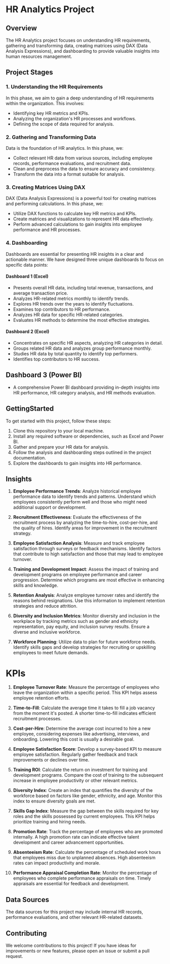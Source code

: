 

# HR Analytics Project

## Overview

The HR Analytics project focuses on understanding HR requirements, gathering and transforming data, creating matrices using DAX (Data Analysis Expressions), and dashboarding to provide valuable insights into human resources management.

## Project Stages

### 1. Understanding the HR Requirements

In this phase, we aim to gain a deep understanding of HR requirements within the organization. This involves:

- Identifying key HR metrics and KPIs.
- Analyzing the organization's HR processes and workflows.
- Defining the scope of data required for analysis.

### 2. Gathering and Transforming Data

Data is the foundation of HR analytics. In this phase, we:

- Collect relevant HR data from various sources, including employee records, performance evaluations, and recruitment data.
- Clean and preprocess the data to ensure accuracy and consistency.
- Transform the data into a format suitable for analysis.

### 3. Creating Matrices Using DAX

DAX (Data Analysis Expressions) is a powerful tool for creating matrices and performing calculations. In this phase, we:

- Utilize DAX functions to calculate key HR metrics and KPIs.
- Create matrices and visualizations to represent HR data effectively.
- Perform advanced calculations to gain insights into employee performance and HR processes.

### 4. Dashboarding

Dashboards are essential for presenting HR insights in a clear and actionable manner. We have designed three unique dashboards to focus on specific data points:

#### Dashboard 1 (Excel)

- Presents overall HR data, including total revenue, transactions, and average transaction price.
- Analyzes HR-related metrics monthly to identify trends.
- Explores HR trends over the years to identify fluctuations.
- Examines top contributors to HR performance.
- Analyzes HR data for specific HR-related categories.
- Evaluates HR methods to determine the most effective strategies.

#### Dashboard 2 (Excel)

- Concentrates on specific HR aspects, analyzing HR categories in detail.
- Groups related HR data and analyzes group performance monthly.
- Studies HR data by total quantity to identify top performers.
- Identifies top contributors to HR success.

## Dashboard 3 (Power BI)

- A comprehensive Power BI dashboard providing in-depth insights into HR performance, HR category analysis, and HR methods evaluation.

## GettingStarted

To get started with this project, follow these steps:

1. Clone this repository to your local machine.
2. Install any required software or dependencies, such as Excel and Power BI.
3. Gather and prepare your HR data for analysis.
4. Follow the analysis and dashboarding steps outlined in the project documentation.
5. Explore the dashboards to gain insights into HR performance.




## Insights

1. **Employee Performance Trends**: Analyze historical employee performance data to identify trends and patterns. Understand which employees consistently perform well and those who might need additional support or development.

2. **Recruitment Effectiveness**: Evaluate the effectiveness of the recruitment process by analyzing the time-to-hire, cost-per-hire, and the quality of hires. Identify areas for improvement in the recruitment strategy.

3. **Employee Satisfaction Analysis**: Measure and track employee satisfaction through surveys or feedback mechanisms. Identify factors that contribute to high satisfaction and those that may lead to employee turnover.

4. **Training and Development Impact**: Assess the impact of training and development programs on employee performance and career progression. Determine which programs are most effective in enhancing skills and knowledge.

5. **Retention Analysis**: Analyze employee turnover rates and identify the reasons behind resignations. Use this information to implement retention strategies and reduce attrition.

6. **Diversity and Inclusion Metrics**: Monitor diversity and inclusion in the workplace by tracking metrics such as gender and ethnicity representation, pay equity, and inclusion survey results. Ensure a diverse and inclusive workforce.

7. **Workforce Planning**: Utilize data to plan for future workforce needs. Identify skills gaps and develop strategies for recruiting or upskilling employees to meet future demands.

# KPIs

1. **Employee Turnover Rate**: Measure the percentage of employees who leave the organization within a specific period. This KPI helps assess employee retention efforts.

2. **Time-to-Fill**: Calculate the average time it takes to fill a job vacancy from the moment it's posted. A shorter time-to-fill indicates efficient recruitment processes.

3. **Cost-per-Hire**: Determine the average cost incurred to hire a new employee, considering expenses like advertising, interviews, and onboarding. Lowering this cost is usually a desirable goal.

4. **Employee Satisfaction Score**: Develop a survey-based KPI to measure employee satisfaction. Regularly gather feedback and track improvements or declines over time.

5. **Training ROI**: Calculate the return on investment for training and development programs. Compare the cost of training to the subsequent increase in employee productivity or other relevant metrics.

6. **Diversity Index**: Create an index that quantifies the diversity of the workforce based on factors like gender, ethnicity, and age. Monitor this index to ensure diversity goals are met.

7. **Skills Gap Index**: Measure the gap between the skills required for key roles and the skills possessed by current employees. This KPI helps prioritize training and hiring needs.

8. **Promotion Rate**: Track the percentage of employees who are promoted internally. A high promotion rate can indicate effective talent development and career advancement opportunities.

9. **Absenteeism Rate**: Calculate the percentage of scheduled work hours that employees miss due to unplanned absences. High absenteeism rates can impact productivity and morale.

10. **Performance Appraisal Completion Rate**: Monitor the percentage of employees who complete performance appraisals on time. Timely appraisals are essential for feedback and development.


## Data Sources

The data sources for this project may include internal HR records, performance evaluations, and other relevant HR-related datasets.

## Contributing

We welcome contributions to this project! If you have ideas for improvements or new features, please open an issue or submit a pull request.


